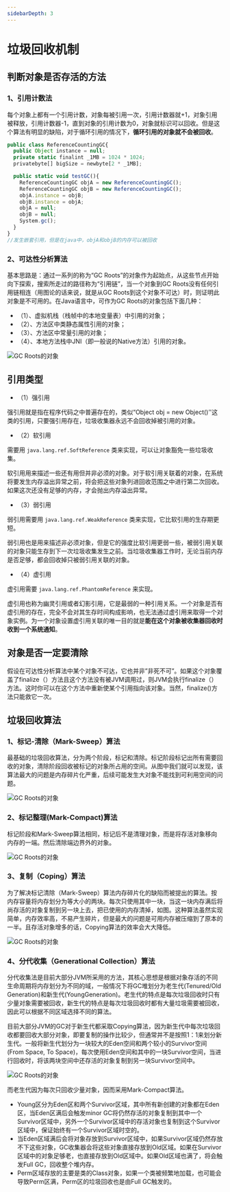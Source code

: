 ```yaml
---
sidebarDepth: 3
---
```


# 垃圾回收机制

## 判断对象是否存活的方法

### 1、引用计数法

每个对象上都有一个引用计数，对象每被引用一次，引用计数器就+1，对象引用被释放，引用计数器-1，直到对象的引用计数为0，对象就标识可以回收。但是这个算法有明显的缺陷，对于循环引用的情况下，**循环引用的对象就不会被回收**。

```js
public class ReferenceCountingGC{
  public Object instance = null;
  private static finalint _1MB = 1024 * 1024;
  privatebyte[] bigSize = newbyte[2 * _1MB];

  public static void testGC(){
    ReferenceCountingGC objA = new ReferenceCountingGC();
    ReferenceCountingGC objB = new ReferenceCountingGC();
    objA.instance = objB;
    objB.instance = objA;
    objA = null;
    objB = null;
    System.gc();
  }
}
//发生嵌套引用，但是在java中，objA和objB的内存可以被回收
```

### 2、可达性分析算法

基本思路是：通过一系列的称为“GC Roots”的对象作为起始点，从这些节点开始向下探索，搜索所走过的路径称为“引用链”，当一个对象到GC Roots没有任何引用链相连（用图论的话来说，就是从GC Roots到这个对象不可达）时，则证明此对象是不可用的。在Java语言中，可作为GC Roots的对象包括下面几种：

* （1）、虚拟机栈（栈帧中的本地变量表）中引用的对象；
* （2）、方法区中类静态属性引用的对象；
* （3）、方法区中常量引用的对象；
* （4）、本地方法栈中JNI（即一般说的Native方法）引用的对象。

![GC Roots的对象](/blog/images/base/gc1.jpeg)

## 引用类型

* （1）强引用

强引用就是指在程序代码之中普遍存在的，类似“Object obj = new Object()’'这类的引用，只要强引用存在，垃圾收集器永远不会回收掉被引用的对象。

* （2）软引用

需要用 `java.lang.ref.SoftReference` 类来实现，可以让对象豁免一些垃圾收集。

软引用用来描述一些还有用但并非必须的对象。对于软引用关联着的对象，在系统将要发生内存溢出异常之前，将会把这些对象列进回收范围之中进行第二次回收。如果这次还没有足够的内存，才会抛出内存溢出异常。

* （3）弱引用

弱引用需要用 `java.lang.ref.WeakReference` 类来实现，它比软引用的生存期更短。

弱引用也是用来描述非必须对象，但是它的强度比软引用更弱一些，被弱引用关联的对象只能生存到下一次垃圾收集发生之前。当垃圾收集器工作时，无论当前内存是否足够，都会回收掉只被弱引用关联的对象。

* （4）虚引用

虚引用需要 `java.lang.ref.PhantomReference` 来实现。

虚引用也称为幽灵引用或者幻影引用，它是最弱的一种引用关系。一个对象是否有虚引用的存在，完全不会对其生存时间构成影响，也无法通过虚引用来取得一个对象实例。为一个对象设置虚引用关联的唯一目的就是**能在这个对象被收集器回收时收到一个系统通知**。

## 对象是否一定要清除

假设在可达性分析算法中某个对象不可达，它也并非”非死不可”。如果这个对象覆盖了finalize（）方法且这个方法没有被JVM调用过，则JVM会执行finalize（）方法。这时你可以在这个方法中重新使某个引用指向该对象。当然，finalize()方法只能救它一次。

## 垃圾回收算法

### 1、标记-清除（Mark-Sweep）算法

最基础的垃圾回收算法，分为两个阶段，标记和清除。标记阶段标记出所有需要回收的对象，清除阶段回收被标记的对象所占用的空间。从图中我们就可以发现，该算法最大的问题是内存碎片化严重，后续可能发生大对象不能找到可利用空间的问题。

![GC Roots的对象](/blog/images/base/gc2.jpeg)

### 2、标记整理(Mark-Compact)算法

标记阶段和Mark-Sweep算法相同，标记后不是清理对象，而是将存活对象移向内存的一端。然后清除端边界外的对象。

![GC Roots的对象](/blog/images/base/gc3.jpeg)

### 3、复制（Coping）算法

为了解决标记清除（Mark-Sweep）算法内存碎片化的缺陷而被提出的算法。按内存容量将内存划分为等大小的两块。每次只使用其中一块，当这一块内存满后将尚存活的对象复制到另一块上去，把已使用的内存清掉，如图。这种算法虽然实现简单，内存效率高，不易产生碎片，但是最大的问题是可用内存被压缩到了原本的一半。且存活对象增多的话，Copying算法的效率会大大降低。

![GC Roots的对象](/blog/images/base/gc4.jpeg)

### 4、分代收集（Generational Collection）算法

分代收集法是目前大部分JVM所采用的方法，其核心思想是根据对象存活的不同生命周期将内存划分为不同的域，一般情况下将GC堆划分为老生代(Tenured/Old Generation)和新生代(YoungGeneration)。老生代的特点是每次垃圾回收时只有少量对象需要被回收，新生代的特点是每次垃圾回收时都有大量垃圾需要被回收，因此可以根据不同区域选择不同的算法。

目前大部分JVM的GC对于新生代都采取Copying算法，因为新生代中每次垃圾回收都要回收大部分对象，即要复制的操作比较少，但通常并不是按照1：1来划分新生代。一般将新生代划分为一块较大的Eden空间和两个较小的Survivor空间(From Space, To Space)，每次使用Eden空间和其中的一块Survivor空间，当进行回收时，将该两块空间中还存活的对象复制到另一块Survivor空间中。

![GC Roots的对象](/blog/images/base/gc5.jpeg)

而老生代因为每次只回收少量对象，因而采用Mark-Compact算法。

* Young区分为Eden区和两个Survivor区域，其中所有新创建的对象都在Eden区，当Eden区满后会触发minor GC将仍然存活的对象复制到其中一个Survivor区域中，另外一个Survivor区域中的存活对象也复制到这个Survivor区域中，保证始终有一个Survivor区域时空的。
* 当Eden区域满后会将对象存放到Survivor区域中，如果Survivor区域仍然存放不下这些对象，GC收集器会将这些对象直接存放到Old区域。如果在Survivor区域中的对象足够老，也直接存放到Old区域中。如果Old区域也满了，将会触发Full GC，回收整个堆内存。
* Perm区域存放的主要是类的Class对象，如果一个类被频繁地加载，也可能会导致Perm区满，Perm区的垃圾回收也是由Full GC触发的。
